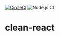 [![CircleCI](https://circleci.com/gh/Lpfigueiredo/clean-react.svg?style=shield)](https://circleci.com/gh/Lpfigueiredo/clean-react)
![Node.js CI](https://github.com/Lpfigueiredo/clean-react/workflows/Node.js%20CI/badge.svg)

# clean-react
